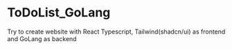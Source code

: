 # ToDoList_GoLang
Try to create website with React Typescript, Tailwind(shadcn/ui) as frontend and GoLang as backend
